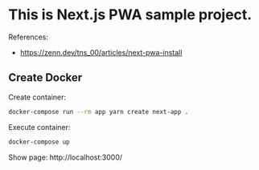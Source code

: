 # This is Next.js PWA sample project.

References: 
  - https://zenn.dev/tns_00/articles/next-pwa-install


## Create Docker

Create container:
```sh
docker-compose run --rm app yarn create next-app .
```

Execute container:
```sh
docker-compose up
```

Show page: http://localhost:3000/

